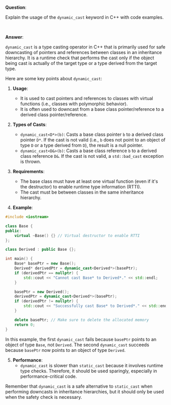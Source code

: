 
**Question**:

Explain the usage of the `dynamic_cast` keyword in C++ with code examples.

<br />

**Answer**:

`dynamic_cast` is a type casting operator in C++ that is primarily used for safe downcasting of pointers and references between classes in an inheritance hierarchy. It is a runtime check that performs the cast only if the object being cast is actually of the target type or a type derived from the target type.

Here are some key points about `dynamic_cast`:

1. **Usage**:
   - It is used to cast pointers and references to classes with virtual functions (i.e., classes with polymorphic behavior).
   - It is often used to downcast from a base class pointer/reference to a derived class pointer/reference.

2. **Types of Casts**:
   - `dynamic_cast<D*>(b)`: Casts a base class pointer `b` to a derived class pointer `D*`. If the cast is not valid (i.e., `b` does not point to an object of type `D` or a type derived from `D`), the result is a null pointer.
   - `dynamic_cast<D&>(b)`: Casts a base class reference `b` to a derived class reference `D&`. If the cast is not valid, a `std::bad_cast` exception is thrown.

3. **Requirements**:
   - The base class must have at least one virtual function (even if it's the destructor) to enable runtime type information (RTTI).
   - The cast must be between classes in the same inheritance hierarchy.

4. **Example**:


```cpp
#include <iostream>

class Base {
public:
    virtual ~Base() {} // Virtual destructor to enable RTTI
};

class Derived : public Base {};

int main() {
    Base* basePtr = new Base();
    Derived* derivedPtr = dynamic_cast<Derived*>(basePtr);
    if (derivedPtr == nullptr) {
        std::cout << "Cannot cast Base* to Derived*." << std::endl;
    }

    basePtr = new Derived();
    derivedPtr = dynamic_cast<Derived*>(basePtr);
    if (derivedPtr != nullptr) {
        std::cout << "Successfully cast Base* to Derived*." << std::endl;
    }

    delete basePtr; // Make sure to delete the allocated memory
    return 0;
}
```
In this example, the first `dynamic_cast` fails because `basePtr` points to an object of type `Base`, not `Derived`. The second `dynamic_cast` succeeds because `basePtr` now points to an object of type `Derived`.

5. **Performance**:
   - `dynamic_cast` is slower than `static_cast` because it involves runtime type checks. Therefore, it should be used sparingly, especially in performance-critical code.

Remember that `dynamic_cast` is a safe alternative to `static_cast` when performing downcasts in inheritance hierarchies, but it should only be used when the safety check is necessary.